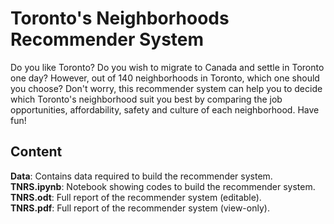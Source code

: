 # Toronto's Neighborhoods Recommender System
Do you like Toronto? Do you wish to migrate to Canada and settle in Toronto one day? However, out of 140 neighborhoods in Toronto, which one should you choose? Don't worry, this recommender system can help you to decide which Toronto's neighborhood suit you best by comparing the job opportunities, affordability, safety and culture of each neighborhood. Have fun!

## Content
**Data**: Contains data required to build the recommender system.  
**TNRS.ipynb**: Notebook showing codes to build the recommender system.  
**TNRS.odt**: Full report of the recommender system (editable).  
**TNRS.pdf**: Full report of the recommender system (view-only).  
